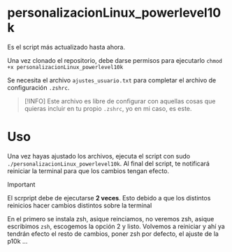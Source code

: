 # personalizacionLinux_powerlevel10k
Es el script más actualizado hasta ahora.

Una vez clonado el repositorio, debe darse permisos para ejecutarlo `chmod +x personalizacionLinux_powerlevel10k`

Se necesita el archivo `ajustes_usuario.txt` para completar el archivo de configuración `.zshrc`. 

> [!INFO]
> Este archivo es libre de configurar con aquellas cosas que quieras incluir en tu propio `.zshrc`, yo en mi caso, es este.

# Uso
Una vez hayas ajustado los archivos, ejecuta el script con sudo `./personalizacionLinux_powerlevel10k`. Al final del script, te notificará reiniciar la terminal para que los cambios tengan efecto.

> [!IMPORTANT]
> El scrpript debe de ejecutarse **2 veces**. Esto debido a que los distintos reinicios hacer cambios distintos sobre la terminal

En el primero se instala zsh, asique reinciamos, no veremos zsh, asique escribimos `zsh`, escogemos la opción 2 y listo.
Volvemos a reiniciar y ahí ya tendrán efecto el resto de cambios, poner zsh por defecto, el ajuste de la p10k ...


